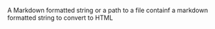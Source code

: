 A Markdown formatted string or a path to a file containf a markdown formatted string to convert to HTML